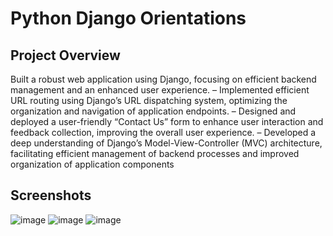 # Python Django Orientations


## Project Overview
 Built a robust web application using Django, focusing on efficient backend management and an enhanced user
 experience.
 – Implemented efficient URL routing using Django’s URL dispatching system, optimizing the organization and navigation
 of application endpoints.
 – Designed and deployed a user-friendly “Contact Us” form to enhance user interaction and feedback collection, improving
 the overall user experience.
 – Developed a deep understanding of Django’s Model-View-Controller (MVC) architecture, facilitating efficient
 management of backend processes and improved organization of application components


  
## Screenshots
![image](https://github.com/user-attachments/assets/bb28e194-36a8-4e75-907a-06ab3e3c035e)
![image](https://github.com/user-attachments/assets/14ea3930-edc2-498b-9604-a31cf83bd108)
![image](https://github.com/user-attachments/assets/2f9fcc1b-2691-47cb-88bf-e2d52ecc5375)





